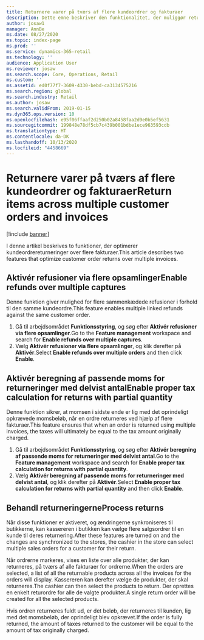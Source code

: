 ```yaml
---
title: Returnere varer på tværs af flere kundeordrer og fakturaer
description: Dette emne beskriver den funktionalitet, der muliggør returneringer på tværs af flere kundeordrer og fakturaer i Dynamics 365 Commerce.
author: josaw1
manager: AnnBe
ms.date: 08/27/2020
ms.topic: index-page
ms.prod: ''
ms.service: dynamics-365-retail
ms.technology: ''
audience: Application User
ms.reviewer: josaw
ms.search.scope: Core, Operations, Retail
ms.custom: ''
ms.assetid: ed0f77f7-3609-4330-bebd-ca3134575216
ms.search.region: global
ms.search.industry: Retail
ms.author: josaw
ms.search.validFrom: 2019-01-15
ms.dyn365.ops.version: 10
ms.openlocfilehash: e95f06ffaaf2d250b02a8458faa2d9e0b5ef5631
ms.sourcegitcommit: 199848e78df5cb7c439b001bdbe1ece963593cdb
ms.translationtype: HT
ms.contentlocale: da-DK
ms.lasthandoff: 10/13/2020
ms.locfileid: "4458669"
---
```

# <a name="return-items-across-multiple-customer-orders-and-invoices"></a><span data-ttu-id="5cc14-103">Returnere varer på tværs af flere kundeordrer og fakturaer</span><span class="sxs-lookup"><span data-stu-id="5cc14-103">Return items across multiple customer orders and invoices</span></span>

[!include [banner](includes/banner.md)]


<span data-ttu-id="5cc14-104">I denne artikel beskrives to funktioner, der optimerer kundeordrereturneringer over flere fakturaer.</span><span class="sxs-lookup"><span data-stu-id="5cc14-104">This article describes two features that optimize customer order returns over multiple invoices.</span></span> 

## <a name="enable-refunds-over-multiple-captures"></a><span data-ttu-id="5cc14-105">Aktivér refusioner via flere opsamlinger</span><span class="sxs-lookup"><span data-stu-id="5cc14-105">Enable refunds over multiple captures</span></span>

<span data-ttu-id="5cc14-106">Denne funktion giver mulighed for flere sammenkædede refusioner i forhold til den samme kundeordre.</span><span class="sxs-lookup"><span data-stu-id="5cc14-106">This feature enables multiple linked refunds against the same customer order.</span></span> 

1. <span data-ttu-id="5cc14-107">Gå til arbejdsområdet **Funktionsstyring**, og søg efter **Aktivér refusioner via flere opsamlinger**.</span><span class="sxs-lookup"><span data-stu-id="5cc14-107">Go to the **Feature management** workspace and search for **Enable refunds over multiple captures**.</span></span>
2. <span data-ttu-id="5cc14-108">Vælg **Aktivér refusioner via flere opsamlinger**, og klik derefter på **Aktivér**.</span><span class="sxs-lookup"><span data-stu-id="5cc14-108">Select **Enable refunds over multiple orders** and then click **Enable**.</span></span> 

## <a name="enable-proper-tax-calculation-for-returns-with-partial-quantity"></a><span data-ttu-id="5cc14-109">Aktivér beregning af passende moms for returneringer med delvist antal</span><span class="sxs-lookup"><span data-stu-id="5cc14-109">Enable proper tax calculation for returns with partial quantity</span></span>

<span data-ttu-id="5cc14-110">Denne funktion sikrer, at momsen i sidste ende er lig med det oprindeligt opkrævede momsbeløb, når en ordre returneres ved hjælp af flere fakturaer.</span><span class="sxs-lookup"><span data-stu-id="5cc14-110">This feature ensures that when an order is returned using multiple invoices, the taxes will ultimately be equal to the tax amount originally charged.</span></span> 

1. <span data-ttu-id="5cc14-111">Gå til arbejdsområdet **Funktionsstyring**, og søg efter **Aktivér beregning af passende moms for returneringer med delvist antal**.</span><span class="sxs-lookup"><span data-stu-id="5cc14-111">Go to the **Feature management** workspace and search for **Enable proper tax calculation for returns with partial quantity**.</span></span>
2. <span data-ttu-id="5cc14-112">Vælg **Aktivér beregning af passende moms for returneringer med delvist antal**, og klik derefter på **Aktivér**.</span><span class="sxs-lookup"><span data-stu-id="5cc14-112">Select **Enable proper tax calculation for returns with partial quantity** and then click **Enable**.</span></span> 


## <a name="process-returns"></a><span data-ttu-id="5cc14-113">Behandl returneringerne</span><span class="sxs-lookup"><span data-stu-id="5cc14-113">Process returns</span></span>

<span data-ttu-id="5cc14-114">Når disse funktioner er aktiveret, og ændringerne synkroniseres til butikkerne, kan kassereren i butikken kan vælge flere salgsordrer til en kunde til deres returnering.</span><span class="sxs-lookup"><span data-stu-id="5cc14-114">After these features are turned on and the changes are synchronized to the stores, the cashier in the store can select multiple sales orders for a customer for their return.</span></span>

<span data-ttu-id="5cc14-115">Når ordrerne markeres, vises en liste over alle produkter, der kan returneres, på tværs af alle fakturaer for ordrerne.</span><span class="sxs-lookup"><span data-stu-id="5cc14-115">When the orders are selected, a list of all the returnable products across all the invoices for the orders will display.</span></span> <span data-ttu-id="5cc14-116">Kassereren kan derefter vælge de produkter, der skal returneres.</span><span class="sxs-lookup"><span data-stu-id="5cc14-116">The cashier can then select the products to return.</span></span> <span data-ttu-id="5cc14-117">Der oprettes en enkelt returordre for alle de valgte produkter.</span><span class="sxs-lookup"><span data-stu-id="5cc14-117">A single return order will be created for all the selected products.</span></span>

<span data-ttu-id="5cc14-118">Hvis ordren returneres fuldt ud, er det beløb, der returneres til kunden, lig med det momsbeløb, der oprindeligt blev opkrævet.</span><span class="sxs-lookup"><span data-stu-id="5cc14-118">If the order is fully returned, the amount of taxes returned to the customer will be equal to the amount of tax originally charged.</span></span>

